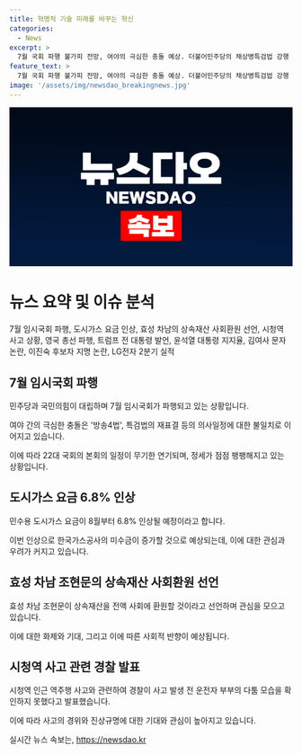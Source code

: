```yaml
---
title: 혁명적 기술 미래를 바꾸는 혁신
categories:
  - News
excerpt: >
  7월 국회 파행 불가피 전망, 여야의 극심한 충돌 예상. 더불어민주당의 채상병특검법 강행 처리와 국민의힘의 반발, 재표결 등으로 파행 가능성. 민주당의 방송4법 예고, 윤석열 대통령의 재의요구권 행사, 장관 후보자 인사청문회 대기. 22대 국회 개원식 무기한 연기. 이 몽구장한 상황에서의 국회 파행 가능성 우려. (https://www.yna.co.kr/view/AKR20240705055600001)
feature_text: >
  7월 국회 파행 불가피 전망, 여야의 극심한 충돌 예상. 더불어민주당의 채상병특검법 강행 처리와 국민의힘의 반발, 재표결 등으로 파행 가능성. 민주당의 방송4법 예고, 윤석열 대통령의 재의요구권 행사, 장관 후보자 인사청문회 대기. 22대 국회 개원식 무기한 연기. 이 몽구장한 상황에서의 국회 파행 가능성 우려. (https://www.yna.co.kr/view/AKR20240705055600001)
image: '/assets/img/newsdao_breakingnews.jpg'
---
```


<p><img src="/assets/img/newsdao_breakingnews.jpg" alt="flaretime 속보" /></p>

<h1>뉴스 요약 및 이슈 분석</h1>

<p data-ke-size="size16">7월 임시국회 파행, 도시가스 요금 인상, 효성 차남의 상속재산 사회환원 선언, 시청역 사고 상황, 영국 총선 파행, 트럼프 전 대통령 발언, 윤석열 대통령 지지율, 김여사 문자 논란, 이진숙 후보자 지명 논란, LG전자 2분기 실적</p>

<h2>7월 임시국회 파행</h2>

<p data-ke-size="size16">민주당과 국민의힘이 대립하며 7월 임시국회가 파행되고 있는 상황입니다.</p>

<p>여야 간의 극심한 충돌은 '방송4법', 특검법의 재표결 등의 의사일정에 대한 불일치로 이어지고 있습니다.</p>

<p>이에 따라 22대 국회의 본회의 일정이 무기한 연기되며, 정세가 점점 팽팽해지고 있는 상황입니다.</p>

<h2>도시가스 요금 6.8% 인상</h2>

<p data-ke-size="size16">민수용 도시가스 요금이 8월부터 6.8% 인상될 예정이라고 합니다.</p>

<p>이번 인상으로 한국가스공사의 미수금이 증가할 것으로 예상되는데, 이에 대한 관심과 우려가 커지고 있습니다.</p>

<h2>효성 차남 조현문의 상속재산 사회환원 선언</h2>

<p data-ke-size="size16">효성 차남 조현문이 상속재산을 전액 사회에 환원할 것이라고 선언하며 관심을 모으고 있습니다.</p>

<p>이에 대한 화제와 기대, 그리고 이에 따른 사회적 반향이 예상됩니다.</p>

<h2>시청역 사고 관련 경찰 발표</h2>

<p data-ke-size="size16">시청역 인근 역주행 사고와 관련하여 경찰이 사고 발생 전 운전자 부부의 다툼 모습을 확인하지 못했다고 발표했습니다.</p>

<p>이에 따라 사고의 경위와 진상규명에 대한 기대와 관심이 높아지고 있습니다.</p>
실시간 뉴스 속보는, <a href="https://newsdao.kr" rel="dofollow">https://newsdao.kr</a>


